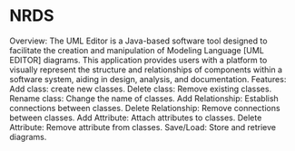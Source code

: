 # NRDS
Overview:
The UML Editor is a Java-based software tool designed to facilitate the creation and manipulation of Modeling Language [UML EDITOR] diagrams. 
This application provides users with a platform to visually represent the structure and relationships of components within a software system, 
aiding in design, analysis, and documentation.
Features:
Add class: create new classes.
Delete class: Remove existing classes.
Rename class: Change the name of classes.
Add Relationship: Establish connections between classes.
Delete Relationship: Remove connections between classes.
Add Attribute: Attach attributes to classes.
Delete Attribute: Remove attribute from classes.
Save/Load: Store and retrieve diagrams.

